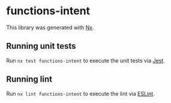 # functions-intent

This library was generated with [Nx](https://nx.dev).

## Running unit tests

Run `nx test functions-intent` to execute the unit tests via [Jest](https://jestjs.io).

## Running lint

Run `nx lint functions-intent` to execute the lint via [ESLint](https://eslint.org/).
